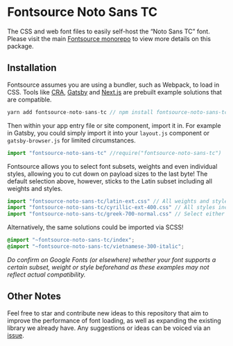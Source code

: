 # Fontsource Noto Sans TC

The CSS and web font files to easily self-host the “Noto Sans TC” font. Please visit the main [Fontsource monorepo](https://github.com/DecliningLotus/fontsource) to view more details on this package.

## Installation

Fontsource assumes you are using a bundler, such as Webpack, to load in CSS. Tools like [CRA](https://create-react-app.dev/), [Gatsby](https://www.gatsbyjs.org/) and [Next.js](https://nextjs.org/) are prebuilt example solutions that are compatible.

```javascript
yarn add fontsource-noto-sans-tc // npm install fontsource-noto-sans-tc
```

Then within your app entry file or site component, import it in. For example in Gatsby, you could simply import it into your `layout.js` component or `gatsby-browser.js` for limited circumstances.

```javascript
import "fontsource-noto-sans-tc" //require("fontsource-noto-sans-tc")
```

Fontsource allows you to select font subsets, weights and even individual styles, allowing you to cut down on payload sizes to the last byte! The default selection above, however, sticks to the Latin subset including all weights and styles.

```javascript
import "fontsource-noto-sans-tc/latin-ext.css" // All weights and styles included.
import "fontsource-noto-sans-tc/cyrillic-ext-400.css" // All styles included.
import "fontsource-noto-sans-tc/greek-700-normal.css" // Select either normal or italic.
```

Alternatively, the same solutions could be imported via SCSS!

```scss
@import "~fontsource-noto-sans-tc/index";
@import "~fontsource-noto-sans-tc/vietnamese-300-italic";
```

_Do confirm on Google Fonts (or elsewhere) whether your font supports a certain subset, weight or style beforehand as these examples may not reflect actual compatibility._

## Other Notes

Feel free to star and contribute new ideas to this repository that aim to improve the performance of font loading, as well as expanding the existing library we already have. Any suggestions or ideas can be voiced via an [issue](https://github.com/DecliningLotus/fontsource/issues).
